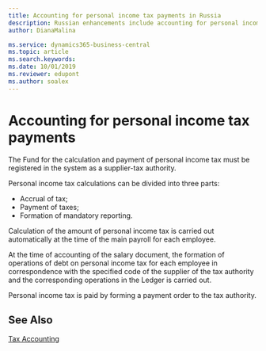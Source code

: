 ```yaml
---
title: Accounting for personal income tax payments in Russia
description: Russian enhancements include accounting for personal income tax payments.
author: DianaMalina

ms.service: dynamics365-business-central
ms.topic: article
ms.search.keywords:
ms.date: 10/01/2019
ms.reviewer: edupont
ms.author: soalex
---
```


# Accounting for personal income tax payments

The Fund for the calculation and payment of personal income tax must be registered in the system as a supplier-tax authority.

Personal income tax calculations can be divided into three parts: 

- Accrual of tax; 
- Payment of taxes; 
- Formation of mandatory reporting. 

Calculation of the amount of personal income tax is carried out automatically at the time of the main payroll for each employee. 

At the time of accounting of the salary document, the formation of operations of debt on personal income tax for each employee in correspondence with the specified code of the supplier of the tax authority and the corresponding operations in the Ledger is carried out. 

Personal income tax is paid by forming a payment order to the tax authority.

## See Also 

[Tax Accounting](Tax-Accounting.md)
